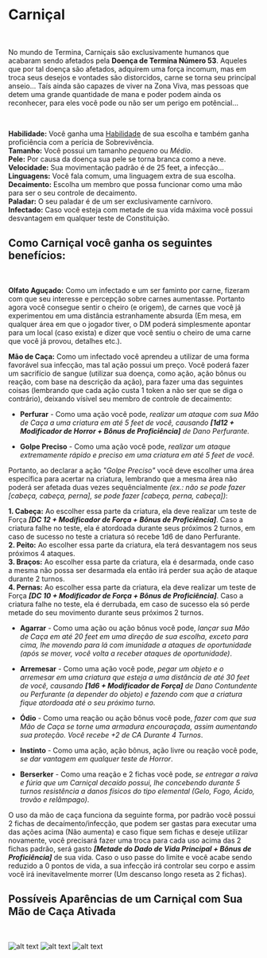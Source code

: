 # Carniçal

<br>

No mundo de Termina, Carniçais são exclusivamente humanos que acabaram sendo afetados pela **Doença de Termina Número 53**. Aqueles que por tal doença são afetados, adquirem uma força incomum, mas em troca seus desejos e vontades são distorcidos, carne se torna seu princípal anseio... Taís ainda são capazes de viver na Zona Viva, mas pessoas que detem uma grande quantidade de mana e poder podem ainda os reconhecer, para eles você pode ou não ser um perigo em potêncial...

<br>

**Habilidade:** Você ganha uma [Habilidade](../../../src/pages/players/feats.html) de sua escolha e também ganha proficiência com a perícia de Sobrevivência.<br>
**Tamanho:** Você possui um tamanho *pequeno* ou *Médio*. <br>
**Pele:** Por causa da doença sua pele se torna branca como a neve. <br>
**Velocidade:** Sua movimentação padrão é de 25 feet, a infecção... <br>
**Linguagens:** Você fala comum, uma linguagem extra de sua escolha. <br>
**Decaimento:** Escolha um membro que possa funcionar como uma mão para ser o seu controle de decaimento. <br>
**Paladar:** O seu paladar é de um ser exclusivamente carnívoro. <br>
**Infectado:** Caso você esteja com metade de sua vída máxima você possui desvantagem em qualquer teste de Constituição.

## Como Carniçal você ganha os seguintes benefícios:

<br>

**Olfato Aguçado:** Como um infectado e um ser faminto por carne, fizeram com que seu interesse e percepção sobre carnes aumentasse. Portanto agora você consegue sentir o cheiro (e origem), de carnes que você já experimentou em uma distância estranhamente absurda (Em mesa, em qualquer área em que o jogador tiver, o DM poderá simplesmente apontar para um local (caso exista) e dizer que você sentiu o cheiro de uma carne que você já provou, detalhes etc.). <br>

**Mão de Caça:** Como um infectado você aprendeu a utilizar de uma forma favorável sua infecção, mas tal ação possui um preço. Você poderá fazer um sacrifício de sangue (utilizar sua doença, como ação, ação bônus ou reação, com base na descrição da ação), para fazer uma das seguintes coisas (lembrando que cada ação custa 1 token a não ser que se diga o contrário), deixando vísivel seu membro de controle de decaímento:

* **Perfurar** - Como uma ação você pode, *realizar um ataque com sua Mão de Caça a uma criatura em até 5 feet de você, causando ***[1d12 + Modificador de Horror + Bônus de Proficiência]*** de Dano Perfurante.*

* **Golpe Preciso** - Como uma ação você pode, *realizar um ataque extremamente rápido e preciso em uma criatura em até 5 feet de você.*

Portanto, ao declarar a ação *"Golpe Preciso"* você deve escolher uma área específica para acertar na criatura, lembrando que a mesma área não poderá ser afetada duas vezes sequêncialmente *(ex.: não se pode fazer [cabeça, cabeça, perna], se pode fazer [cabeça, perna, cabeça])*:

**1. Cabeça:** Ao escolher essa parte da criatura, ela deve realizar um teste de Força ***[DC 12 + Modificador de Força + Bônus de Proficiência]***. Caso a criatura falhe no teste, ela é atordoada durante seus próximos 2 turnos, em caso de sucesso no teste a criatura só recebe 1d6 de dano Perfurante. <br>
**2. Peito:** Ao escolher essa parte da criatura, ela terá desvantagem nos seus próximos 4 ataques. <br>
**3. Braços:** Ao escolher essa parte da criatura, ela é desarmada, onde caso a mesma não possa ser desarmada ela então irá perder sua ação de ataque durante 2 turnos. <br>
**4. Pernas:** Ao escolher essa parte da criatura, ela deve realizar um teste de Força ***[DC 10 + Modificador de Força + Bônus de Proficiência]***. Caso a criatura falhe no teste, ela é derrubada, em caso de sucesso ela só perde metade do seu movimento durante seus próximos 2 turnos.

* **Agarrar** - Como uma ação ou ação bônus você pode, *lançar sua Mão de Caça em até 20 feet em uma direção de sua escolha, exceto para cima, lhe movendo para lá com imunidade a ataques de oportunidade (após se mover, você volta a receber ataques de oportunidade)*.

* **Arremesar** - Como uma ação você pode, *pegar um objeto e o arremesar em uma criatura que esteja a uma distância de até 30 feet de você, causando ***[1d6 + Modificador de Força]*** de Dano Contundente ou Perfurante (a depender do objeto) e fazendo com que a criatura fique atordoada até o seu próximo turno.*

* **Ódio** - Como uma reação ou ação bônus você pode, *fazer com que sua Mão de Caça se torne uma armadura encouraçada, assim aumentando sua proteção. Você recebe +2 de CA Durante 4 Turnos*.

* **Instinto** - Como uma ação, ação bônus, ação livre ou reação você pode, *se dar vantagem em qualquer teste de Horror*.

* **Berserker** - Como uma reação e 2 fichas você pode, *se entregar a raiva e fúria que um Carniçal decaído possui, lhe concebendo durante 5 turnos resistência a danos físicos do tipo elemental (Gelo, Fogo, Ácido, trovão e relâmpago)*. <br>

O uso da mão de caça funciona da seguinte forma, por padrão você possui 2 fichas de decaímento/infecção, que podem ser gastas para executar uma das ações acima (Não aumenta) e caso fique sem fichas e deseje utilizar novamente, você precisará fazer uma troca para cada uso acima das 2 fichas padrão, será gasto ***[Metade do Dado de Vida Principal + Bônus de Proficiência]*** de sua vida. Caso o uso passe do limite e você acabe sendo reduzido a 0 pontos de vida, a sua infecção irá controlar seu corpo e assim você irá inevitavelmente morrer (Um descanso longo reseta as 2 fichas).

## Possíveis Aparências de um Carniçal com Sua Mão de Caça Ativada

<br>

![alt text](../../../src/resources/imgs/races/carniçal.jpg)
![alt text](../../../src/resources/imgs/races/carniçal_1.jpg)
![alt text](../../../src/resources/imgs/races/carniçal_2.png)